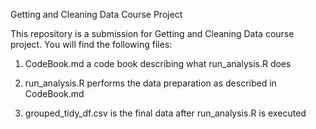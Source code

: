 
Getting and Cleaning Data Course Project

This repository is a submission for Getting and Cleaning Data course project. You will find the following files:

1. CodeBook.md a code book describing what run_analysis.R does

2. run_analysis.R performs the data preparation as described in CodeBook.md

3. grouped_tidy_df.csv is the final data after run_analysis.R is executed

